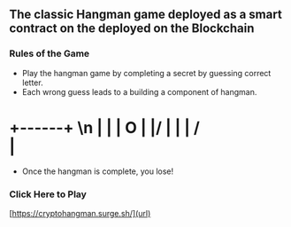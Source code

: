 ## The classic Hangman game deployed as a smart contract on the deployed on the Blockchain
### Rules of the Game
- Play the hangman game by completing a secret by guessing correct letter.
- Each wrong guess leads to a building a component of hangman.
  
+------+ \n
|   |
|   O
|  \|/
|   |
|  / \
|
========
- Once the hangman is complete, you lose!


### Click Here to Play
[https://cryptohangman.surge.sh/](url)
